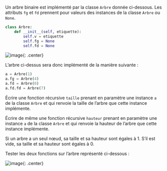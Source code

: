 Un arbre binaire est implémenté par la classe `Arbre` donnée ci-dessous.
Les attributs `fg` et `fd` prennent pour valeurs des instances de la classe `Arbre` ou `None`.

```python
class Arbre:
    def __init__(self, etiquette):
        self.v = etiquette
        self.fg = None
        self.fd = None
```

![image](/assets/sujets/nsi/term/pratique/img/29_arbre1.png){: .center}

L’arbre ci-dessus sera donc implémenté de la manière suivante :
```python
a = Arbre(1)
a.fg = Arbre(4)
a.fd = Arbre(0)
a.fd.fd = Arbre(7)
```



Écrire une fonction récursive `taille` prenant en paramètre une instance `a` de la classe
`Arbre` et qui renvoie la taille de l’arbre que cette instance implémente.

Écrire de même une fonction récursive `hauteur` prenant en paramètre une instance `a`
de la classe `Arbre` et qui renvoie la hauteur de l’arbre que cette instance implémente.

Si un arbre a un seul nœud, sa taille et sa hauteur sont égales à 1.
S’il est vide, sa taille et sa hauteur sont égales à 0.

Tester les deux fonctions sur l’arbre représenté ci-dessous :

![image](/assets/sujets/nsi/term/pratique/img/29_arbre2.png){: .center}

